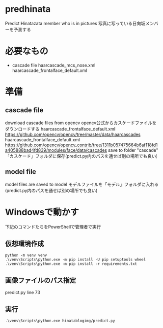 # predhinata
Predict Hinatazata member who is in pictures
写真に写っている日向坂メンバーを予測する

# 必要なもの

* cascade file
  haarcascade_mcs_nose.xml
  haarcascade_frontalface_default.xml

# 準備

## cascade file
download cascade files from opencv
opencv公式からカスケードファイルをダウンロードする
haarcascade_frontalface_default.xml
https://github.com/opencv/opencv/tree/master/data/haarcascades
haarcascade_frontalface_default.xml
https://github.com/opencv/opencv_contrib/tree/1311b057475664b6af118fd1a405888bad4fd839/modules/face/data/cascades
save to folder "cascade"
「カスケード」フォルダに保存(predict.py内のパスを通せば別の場所でも良い)

## model file
model files are saved to model
モデルファイルを「モデル」フォルダに入れる(predict.py内のパスを通せば別の場所でも良い)

# Windowsで動かす

下記のコマンドたちをPowerShellで管理者で実行

## 仮想環境作成

```
python -m venv venv
.\venv\Scripts\python.exe -m pip install -U pip setuptools wheel
.\venv\Scripts\python.exe -m pip install -r requirements.txt

```

## 画像ファイルのパス指定
predict.py line 73

## 実行

```
.\venv\Scripts\python.exe hinatablogimg/predict.py

```
